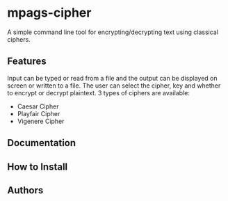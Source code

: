 # mpags-cipher
A simple command line tool for encrypting/decrypting text using classical ciphers.
## Features
Input can be typed or read from a file and the output can be displayed on screen or written to a file.
The user can select the cipher, key and whether to encrypt or decrypt plaintext.
3 types of ciphers are available:
* Caesar Cipher
* Playfair Cipher
* Vigenere Cipher

## Documentation

## How to Install

## Authors
